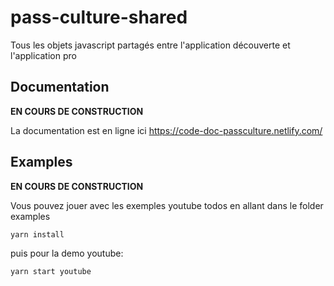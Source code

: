 # pass-culture-shared

Tous les objets javascript partagés entre l'application découverte et l'application pro

## Documentation

**EN COURS DE CONSTRUCTION**

La documentation est en ligne ici https://code-doc-passculture.netlify.com/

## Examples

**EN COURS DE CONSTRUCTION**

Vous pouvez jouer avec les exemples youtube todos en allant dans le folder examples

```
yarn install
```

puis pour la demo youtube:
```
yarn start youtube
```
